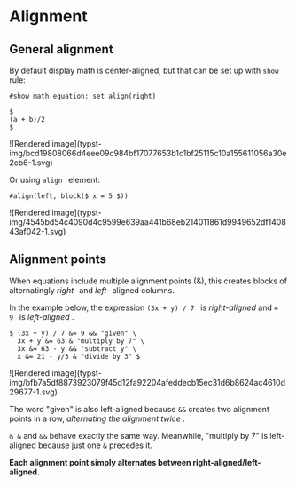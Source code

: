 #  Alignment

##  General alignment

By default display math is center-aligned, but that can be set up with ` show
` rule:

    
    
    #show math.equation: set align(right)
    
    $
    (a + b)/2
    $

![Rendered image](typst-
img/bcd19808066d4eee09c984bf17077653b1c1bf25115c10a155611056a30e2cb6-1.svg)

Or using ` align  ` element:

    
    
    #align(left, block($ x = 5 $))

![Rendered image](typst-
img/4545bd54c4090d4c9599e639aa441b68eb214011861d9949652df140843af042-1.svg)

##  Alignment points

When equations include multiple alignment points (&), this creates blocks of
alternatingly _right-_ and _left-_ aligned columns.

In the example below, the expression ` (3x + y) / 7  ` is _right-aligned_ and
` =  9  ` is _left-aligned_ .

    
    
    $ (3x + y) / 7 &= 9 && "given" \
      3x + y &= 63 & "multiply by 7" \
      3x &= 63 - y && "subtract y" \
      x &= 21 - y/3 & "divide by 3" $

![Rendered image](typst-
img/bfb7a5df8873923079f45d12fa92204afeddecb15ec31d6b8624ac4610d29677-1.svg)

The word "given" is also left-aligned because ` && ` creates two alignment
points in a row, _alternating the alignment twice_ .

` & & ` and ` && ` behave exactly the same way. Meanwhile, "multiply by 7" is
left-aligned because just one ` & ` precedes it.

**Each alignment point simply alternates between right-aligned/left-aligned.**

